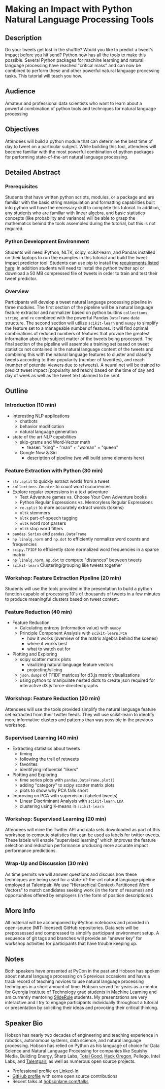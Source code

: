 # Making an Impact with Python Natural Language Processing Tools

## Description

Do your tweets get lost in the shuffle? Would you like to predict a tweet's impact before you hit send? Python now has all the tools to make this possible. Several Python packages for machine learning and natural language processing have reached "critical mass" and can now be combined to perform these and other powerful natural language processing tasks. This tutorial will teach you how.

## Audience

Amateur and professional data scientists who want to learn about a powerful combination of python tools and techniques for natural language processing

## Objectives

Attendees will build a python module that can determine the best time of day to tweet on a particular subject. While building this tool, attendees will become familiar with the most powerful combination of python packages for performing state-of-the-art natural language processing.

## Detailed Abstract

### Prerequisites

Students that have written python scripts, modules, or a package and are familiar with the basic string manipulation and formatting capabilities built into python will have the necessary skill to complete this tutorial. In addition, any students who are familiar with linear algebra, and basic statistics concepts (like probability and variance) will be able to grasp the mathematics behind the tools assembled during the tutorial, but this is not required.

### Python Development Environment

Students will need iPython, NLTK, scipy, scikit-learn, and Pandas installed on their laptops to run the examples in this tutorial and build the tweet impact predictor tool. Students can use pip to install the [requirements listed here](/requirements.txt). In addition students will need to install the python twitter api or download a 50 MB compressed file of tweets in order to train and test their tweet predictor.

### Overview

Participants will develop a tweet natural language processing pipeline in three modules. The first section of the pipeline will be a natural language feature extractor and normalizer based on python builtins `collections`, `string`, and `re` combined with the powerful Pandas `DataFrame` data structure. The second section will utilize `scikit-learn` and `numpy` to simplify the feature set to a manageable number of features. It will find optimal combinations of reduced numbers of features that provide the greatest information about the subject matter of the tweets being processed. The final section of the pipeline will assemble a training set based on tweet statistics not contained in the natural language content of the tweets and combining this with the natural language features to cluster and classify tweets according to their popularity (number of favorites), and reach (number of potential viewers due to retweets). A neural net will be trained to predict tweet impact (popularity and reach) based on the time of day and day of week as well as the tweet text planned to be sent.


## Outline

### Introduction (10 min)

- Interesting NLP applications
    - chatbots
    - behavior modification
    - natural language generation
- state of the art NLP capabilities
    - skip-grams and Word-Vector math
        - teaser: "king" - "man" + "woman" = "queen"
    - Google Now & Siri
        - description of pipeline (we will build some elements here)

### Feature Extraction with Python (30 min)

- `str.split` to quickly extract words from a tweet
- `collections.Counter` to count word occurrences
- Explore regular expressions in a text adventure
    - Text Adventure games vs. Choose Your Own Adventure books
    - Python Regular Expressions vs. Memoryless Regular Expressions 
    - `re.split` to more accurately extract words (tokens)
    - `nltk` stemmers
    - `nltk` part-of-speech tagging
    - `nltk` word root parsers
    - `nltk` stop word filters
- `pandas.Series` and `pandas.DataFrame`
- `np.linalg.norm` and `np.dot` to efficiently normalize word counts and frequencies
- `scipy.TFIDF` to efficiently store normalized word frequencies in a sparse matrix
- `np.linalg.norm`, `np.dot` to compute "distances" between tweets
- `scikit-learn` Clustering/grouping like tweets together 

### Workshop: Feature Extraction Pipeline (20 min)

Students will use the tools provided in the presentation to build a python function capable of processing 10's of thousands of tweets in a few minutes to produce meaningful clusters based on tweet content.

### Feature Reduction (40 min)

- Feature Reduction
    - Calculating entropy (information value) with `numpy`
    - Principle Component Analysis with `scikit-learn.PCA`
        - how it works (overview of the matrix algebra behind the scenes)
        - where it works best
        - what to watch out for
- Plotting and Exploring
    - scipy scatter matrix plots
        - visulizing natural language feature vectors
        - projecting/slicing
    - `json.dumps` of TFIDF matrices for d3.js matrix visualizations
    - using python to manipulate nested dicts to create json required for interactive d3.js force-directed graphs 

### Workshop: Feature Reduction (20 min)

Attendees will use the tools provided simplify the natural language feature set extracted from their twitter feeds. They will use scikit-learn to identify more informative clusters and patterns than was possible in the previous workshop.

### Supervised Learning (40 min)

- Extracting statistics about tweets
    - timing
    - following the trail of retweets
    - favorites
    - identifying influential "likers"
- Plotting and Exploring
    - time series plots with `pandas.DataFrame.plot()`
    - adding "category" to scipy scatter matrix plots
    - plots to show why PCA falls short
- Improving on PCA with supervision (labeled tweets)
    - Linear Discriminant Analysis with `scikit-learn.LDA`
    - clustering using K-means in `scikit-learn` 

### Workshop: Supervised Learning (20 min)

Attendees will mine the Twitter API and data sets downloaded as part of this workshop to compute statistics that can be used as labels for twitter tweets. These labels will enable "supervised learning" which improves the feature selection and reduction performance producing more accurate impact performance predictions.

### Wrap-Up and Discussion (30 min)

As time permits we will answer questions and discuss how these techniques are being used for a state-of-the-art natural language pipeline employed at Talentpair. We use "Hierarchical Context-Partitioned Word Vectors" to match candidates seeking work (in the form of resumes) and opportunities offered by employers (in the form of position descriptions).

## More Info

All material will be accompanied by iPython notebooks and provided in open-source (MIT-licensed) GitHub repositories. Data sets will be prepossessed and compressed to simplify participant environment setup. A sequence of git tags and branches  will provide an "answer key" for workshop activities for participants that have trouble keeping up.

## Notes

Both speakers have presented at PyCon in the past and Hobson has spoken about natural language processing on 5 previous occasions and have a track record of teaching novices to use natural language processing techniques in a short amount of time. Hobson served for years as a mentor for Georgia Institute of Technology grad students in Machine Learning and am currently mentoring [SlideRule](mysliderule.com) students. My presentations are very interactive and I try to engage participants individually throughout a tutorial or presentation by soliciting their ideas and provoking their critical thinking.

## Speaker Bio

Hobson has nearly two decades of engineering and teaching experience in robotics, autonomous systems, data science, and natural language processing. Hobson has relied on Python as his language of choice for Data Science and Natural Language Processing for companies like Squishy Media, Building Energy, Sharp Labs, [Total Good](http://totalgood.com), [Hack Oregon](http://hackoregon.org), Pellego, Intel Labs, and [Talentpair](http://talentpair.com), as well as numerous open source projects.

- Professional profile on [Linked-In](https://www.linkedin.com/in/hobsonlane)
- [GitHub profile](http://github.com/hobson/) with some open source contributions
- Recent talks at [hobsonlane.com/talks](http://hobsonlane.com/talks)